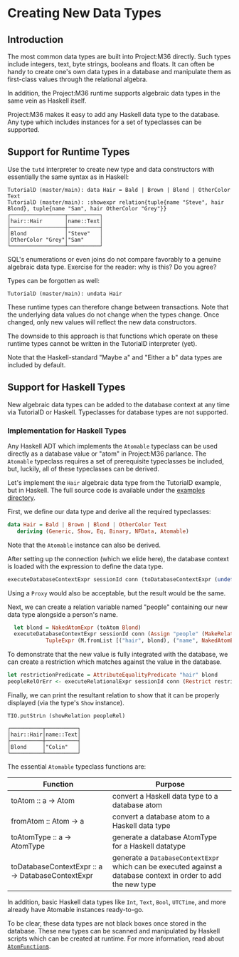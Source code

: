 # Creating New Data Types

## Introduction

The most common data types are built into Project:M36 directly. Such types include integers, text, byte strings, booleans and floats. It can often be handy to create one's own data types in a database and manipulate them as first-class values through the relational algebra.

In addition, the Project:M36 runtime supports algebraic data types in the same vein as Haskell itself.

Project:M36 makes it easy to add any Haskell data type to the database. Any type which includes instances for a set of typeclasses can be supported.

## Support for Runtime Types

Use the ```tutd``` interpreter to create new type and data constructors with essentially the same syntax as in Haskell:

```
TutorialD (master/main): data Hair = Bald | Brown | Blond | OtherColor Text
TutorialD (master/main): :showexpr relation{tuple{name "Steve", hair Blond}, tuple{name "Sam", hair OtherColor "Grey"}}
┌─────────────────┬──────────┐
│hair::Hair       │name::Text│
├─────────────────┼──────────┤
│Blond            │"Steve"   │
│OtherColor "Grey"│"Sam"     │
└─────────────────┴──────────┘
```

SQL's enumerations or even joins do not compare favorably to a genuine algebraic data type. Exercise for the reader: why is this? Do you agree?

Types can be forgotten as well:

```
TutorialD (master/main): undata Hair
```

These runtime types can therefore change between transactions. Note that the underlying data values do not change when the types change. Once changed, only new values will reflect the new data constructors.

The downside to this approach is that functions which operate on these runtime types cannot be written in the TutorialD interpreter (yet).

Note that the Haskell-standard "Maybe a" and "Either a b" data types are included by default.

## Support for Haskell Types

New algebraic data types can be added to the database context at any time via TutorialD or Haskell. Typeclasses for database types are not supported.

### Implementation for Haskell Types

Any Haskell ADT which implements the ```Atomable``` typeclass can be used directly as a database value or "atom" in Project:M36 parlance. The ```Atomable``` typeclass requires a set of prerequisite typeclasses be included, but, luckily, all of these typeclasses can be derived.

Let's implement the ```Hair``` algebraic data type from the TutorialD example, but in Haskell. The full source code is available under the [examples directory](/examples/hair.hs).

First, we define our data type and derive all the required typeclasses:

```haskell
data Hair = Bald | Brown | Blond | OtherColor Text
   deriving (Generic, Show, Eq, Binary, NFData, Atomable)
```

Note that the ```Atomable``` instance can also be derived.

After setting up the connection (which we elide here), the database context is loaded with the expression to define the data type.

```haskell
executeDatabaseContextExpr sessionId conn (toDatabaseContextExpr (undefined :: Hair))
```

Using a ```Proxy``` would also be acceptable, but the result would be the same.

Next, we can create a relation variable named "people" containing our new data type alongside a person's name.

```haskell
  let blond = NakedAtomExpr (toAtom Blond)
  executeDatabaseContextExpr sessionId conn (Assign "people" (MakeRelationFromExprs Nothing [
            TupleExpr (M.fromList [("hair", blond), ("name", NakedAtomExpr (TextAtom "Colin"))])]))
```

To demonstrate that the new value is fully integrated with the database, we can create a restriction which matches against the value in the database.

```haskell
let restrictionPredicate = AttributeEqualityPredicate "hair" blond
peopleRelOrErr <- executeRelationalExpr sessionId conn (Restrict restrictionPredicate (RelationVariable "people" ()))
```

Finally, we can print the resultant relation to show that it can be properly displayed (via the type's ```Show``` instance).

```
TIO.putStrLn (showRelation peopleRel)
```

```
┌──────────┬──────────┐
│hair::Hair│name::Text│
├──────────┼──────────┤
│Blond     │"Colin"   │
└──────────┴──────────┘
```

The essential ```Atomable``` typeclass functions are:

| Function | Purpose |
| -------- | ------- |
| toAtom :: a -> Atom | convert a Haskell data type to a database atom |
| fromAtom :: Atom -> a | convert a database atom to a Haskell data type |
| toAtomType :: a -> AtomType | generate a database AtomType for a Haskell datatype |
| toDatabaseContextExpr :: a -> DatabaseContextExpr | generate a ```DatabaseContextExpr``` which can be executed against a database context in order to add the new type |

In addition, basic Haskell data types like ```Int```, ```Text```, ```Bool```, ```UTCTime```, and more already have Atomable instances ready-to-go.

To be clear, these data types are not black boxes once stored in the database. These new types can be scanned and manipulated by Haskell scripts which can be created at runtime. For more information, read about [```AtomFunction```s](/docs/atomfunctions.markdown).
